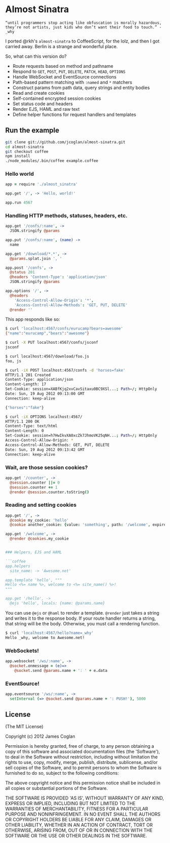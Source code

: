 # Almost Sinatra

    “until programmers stop acting like obfuscation is morally hazardous,
    they’re not artists, just kids who don’t want their food to touch.” - _why

I ported @rkh's `almost-sinatra` to CoffeeScript, for the lolz, and then I got
carried away. Berlin is a strange and wonderful place.

So, what can this version do?

* Route requests based on method and pathname
* Respond to `GET`, `POST`, `PUT`, `DELETE`, `PATCH`, `HEAD`, `OPTIONS`
* Handle WebSocket and EventSource connections
* Path-based pattern matching with `:named` and `*` matchers
* Construct params from path data, query strings and entity bodies
* Read and create cookies
* Self-contained encrypted session cookies
* Set status code and headers
* Render EJS, HAML and raw text
* Define helper functions for request handlers and templates


## Run the example

```bash
git clone git://github.com/jcoglan/almost-sinatra.git
cd almost-sinatra
git checkout coffee
npm install
./node_modules/.bin/coffee example.coffee
```


### Hello world

```coffee
app = require './almost_sinatra'

app.get '/', -> 'Hello, world!'

app.run 4567
```


### Handling HTTP methods, statuses, headers, etc.

```coffee
app.get '/confs/:name', ->
  JSON.stringify @params

app.put '/confs/:name', (name) ->
  name

app.get '/download/*.*', ->
  @params.splat.join ', '

app.post '/confs', ->
  @status 201
  @headers 'Content-Type': 'application/json'
  JSON.stringify @params

app.options '/', ->
  @headers
    'Access-Control-Allow-Origin': '*',
    'Access-Control-Allow-Methods': 'GET, PUT, DELETE'
  @render ''
```

This app responds like so:

```bash
$ curl 'localhost:4567/confs/eurucamp?bears=awesome'
{"name":"eurucamp","bears":"awesome"}

$ curl -X PUT localhost:4567/confs/jsconf
jsconf

$ curl localhost:4567/download/foo.js
foo, js

$ curl -iX POST localhost:4567/confs -d 'horses=fake'
HTTP/1.1 201 Created
Content-Type: application/json
Content-Length: 17
Set-Cookie: session=XABfKjq2xvCavSitaxu0BC9XSl...; Path=/; HttpOnly
Date: Sun, 19 Aug 2012 09:13:00 GMT
Connection: keep-alive

{"horses":"fake"}

$ curl -iX OPTIONS localhost:4567/
HTTP/1.1 200 OK
Content-Type: text/html
Content-Length: 0
Set-Cookie: session=h7HwIkvXA0xcZk7JhmoVK25qNH...; Path=/; HttpOnly
Access-Control-Allow-Origin: *
Access-Control-Allow-Methods: GET, PUT, DELETE
Date: Sun, 19 Aug 2012 09:13:42 GMT
Connection: keep-alive
```


### Wait, are those session cookies?

```coffee
app.get '/counter', ->
  @session.counter ||= 0
  @session.counter += 1
  @render @session.counter.toString()
```


### Reading and setting cookies

```coffee
app.get '/', ->
  @cookie my_cookie: 'hello'
  @cookie another_cookie: {value: 'something', path: '/welcome', expires: new Date(2012,11,25), http: true}

app.get '/welcome', ->
  @render @cookies.my_cookie


### Helpers, EJS and HAML

```coffee
app.helpers
  site_name: -> 'Awesome.net'

app.template 'hello', """
Hello <%= name %>, welcome to <%= site_name() %>!
"""

app.get '/hello', ->
  @ejs 'hello', locals: {name: @params.name}
```

You can use `@ejs` or `@haml` to render a template. `@render` just takes a
string and writes it to the response body. If your route handler returns a
string, that string will be the body. Otherwise, you must call a rendering
function.

```bash
$ curl 'localhost:4567/hello?name=_why'
Hello _why, welcome to Awesome.net!
```


### WebSockets!

```coffee
app.websocket '/ws/:name', ->
  @socket.onmessage = (e)=>
    @socket.send @params.name + ': ' + e.data
```


### EventSource!

```coffee
app.eventsource '/ws/:name', ->
  setInterval (=> @socket.send @params.name + ': PUSH!'), 5000
```


## License

(The MIT License)

Copyright (c) 2012 James Coglan

Permission is hereby granted, free of charge, to any person obtaining a copy of
this software and associated documentation files (the 'Software'), to deal in
the Software without restriction, including without limitation the rights to use,
copy, modify, merge, publish, distribute, sublicense, and/or sell copies of the
Software, and to permit persons to whom the Software is furnished to do so,
subject to the following conditions:

The above copyright notice and this permission notice shall be included in all
copies or substantial portions of the Software.

THE SOFTWARE IS PROVIDED 'AS IS', WITHOUT WARRANTY OF ANY KIND, EXPRESS OR
IMPLIED, INCLUDING BUT NOT LIMITED TO THE WARRANTIES OF MERCHANTABILITY, FITNESS
FOR A PARTICULAR PURPOSE AND NONINFRINGEMENT. IN NO EVENT SHALL THE AUTHORS OR
COPYRIGHT HOLDERS BE LIABLE FOR ANY CLAIM, DAMAGES OR OTHER LIABILITY, WHETHER
IN AN ACTION OF CONTRACT, TORT OR OTHERWISE, ARISING FROM, OUT OF OR IN
CONNECTION WITH THE SOFTWARE OR THE USE OR OTHER DEALINGS IN THE SOFTWARE.
